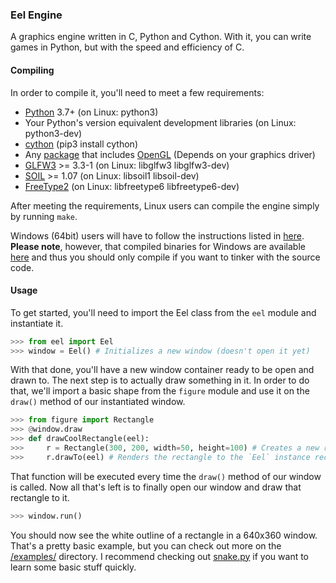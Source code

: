 ### Eel Engine
A graphics engine written in C, Python and Cython. With it, you can write games in Python, but with the speed and efficiency of C.

#### Compiling
In order to compile it, you'll need to meet a few requirements:
- [Python](https://python.org) 3.7+ (on Linux: python3)
- Your Python's version equivalent development libraries (on Linux: python3-dev)
- [cython](https://cython.org/) (pip3 install cython)
- Any [package](https://www.mesa3d.org/) that includes [OpenGL](https://www.opengl.org/) (Depends on your graphics driver)
- [GLFW3](https://www.glfw.org/) >= 3.3-1 (on Linux: libglfw3 libglfw3-dev)
- [SOIL](http://www.lonesock.net/soil.html) >= 1.07 (on Linux: libsoil1 libsoil-dev)
- [FreeType2](https://www.freetype.org/) (on Linux: libfreetype6 libfreetype6-dev)

After meeting the requirements, Linux users can compile the engine simply by running `make`.

Windows (64bit) users will have to follow the instructions listed in [here](Windows-compile/Windows.md).
**Please note**, however, that compiled binaries for Windows are available [here](https://github.com/Syndelis/eel-engine/releases) and thus you should only compile if you want to tinker with the source code.

#### Usage
To get started, you'll need to import the Eel class from the `eel` module and instantiate it.
```python
>>> from eel import Eel
>>> window = Eel() # Initializes a new window (doesn't open it yet)
```
With that done, you'll have a new window container ready to be open and drawn to. The next step is to actually draw something in it. In order to do that, we'll import a basic shape from the `figure` module and use it on the `draw()` method of our instantiated window.
```python
>>> from figure import Rectangle
>>> @window.draw
>>> def drawCoolRectangle(eel):
>>>     r = Rectangle(300, 200, width=50, height=100) # Creates a new rectangle object at (x, y) = (300, 200)
>>>     r.drawTo(eel) # Renders the rectangle to the `Eel` instance received from that function (in this case, our variable `e`)
```
That function will be executed every time the `draw()` method of our window is called. Now all that's left is to finally open our window and draw that rectangle to it.
```python
>>> window.run()
```
You should now see the white outline of a rectangle in a 640x360 window. That's a pretty basic example, but you can check out more on the [/examples/](examples) directory. I recommend checking out [snake.py](examples/snake/snake.py) if you want to learn some basic stuff quickly.